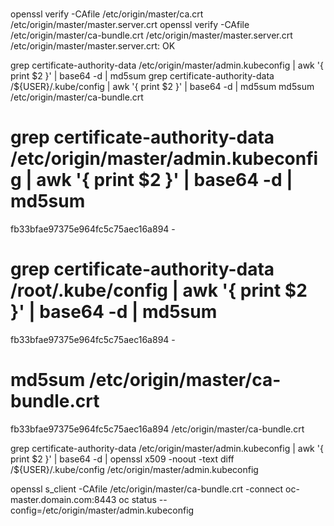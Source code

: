 

#
openssl verify -CAfile /etc/origin/master/ca.crt /etc/origin/master/master.server.crt
openssl verify -CAfile /etc/origin/master/ca-bundle.crt /etc/origin/master/master.server.crt
/etc/origin/master/master.server.crt: OK

grep certificate-authority-data /etc/origin/master/admin.kubeconfig | awk '{ print $2 }' | base64 -d | md5sum
grep certificate-authority-data /${USER}/.kube/config | awk '{ print $2 }' | base64 -d | md5sum
md5sum /etc/origin/master/ca-bundle.crt

# grep certificate-authority-data /etc/origin/master/admin.kubeconfig | awk '{ print $2 }' | base64 -d | md5sum
fb33bfae97375e964fc5c75aec16a894  -
# grep certificate-authority-data /root/.kube/config | awk '{ print $2 }' | base64 -d | md5sum
fb33bfae97375e964fc5c75aec16a894  -
# md5sum /etc/origin/master/ca-bundle.crt
fb33bfae97375e964fc5c75aec16a894  /etc/origin/master/ca-bundle.crt

grep certificate-authority-data /etc/origin/master/admin.kubeconfig | awk '{ print $2 }' | base64 -d | openssl x509 -noout -text
diff /${USER}/.kube/config /etc/origin/master/admin.kubeconfig 


openssl s_client -CAfile /etc/origin/master/ca-bundle.crt -connect oc-master.domain.com:8443
oc status --config=/etc/origin/master/admin.kubeconfig


